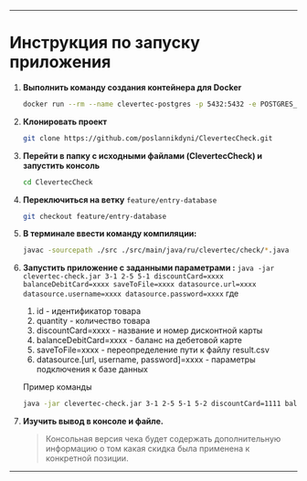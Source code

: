 ---
# Инструкция по запуску приложения

1. **Выполнить команду создания контейнера для Docker**
   ```bash
   docker run --rm --name clevertec-postgres -p 5432:5432 -e POSTGRES_PASSWORD=postgres -e POSTGRES_DB=check  postgres
   ```

2. **Клонировать проект**
   ```bash
   git clone https://github.com/poslannikdyni/ClevertecCheck.git
   ```

3. **Перейти в папку с исходными файлами (ClevertecCheck) и запустить консоль**
   ```bash
   cd ClevertecCheck
   ```

4. **Переключиться на ветку** `feature/entry-database`
   ```bash
   git checkout feature/entry-database
   ```

5. **В терминале ввести команду компиляции:**
   ```bash
   javac -sourcepath ./src ./src/main/java/ru/clevertec/check/*.java
   ```

6. **Запустить приложение с заданными параметрами :**
   `java -jar clevertec-check.jar 3-1 2-5 5-1 discountCard=xxxx balanceDebitCard=xxxx saveToFile=xxxx datasource.url=xxxx datasource.username=xxxx datasource.password=xxxx`
   где
   1. id - идентификатор товара
   2. quantity - количество товара
   3. discountCard=xxxx - название и номер дисконтной карты
   4. balanceDebitCard=xxxx - баланс на дебетовой карте
   5. saveToFile=xxxx - переопределение пути к файлу result.csv
   6. datasource.[url, username, password]=xxxx - параметры подключения к базе данных

   Пример команды
   
   ```bash
   java -jar clevertec-check.jar 3-1 2-5 5-1 5-2 discountCard=1111 balanceDebitCard=100 saveToFile=./result.csv datasource.url=jdbc:postgresql://localhost:5432/check datasource.username=postgres datasource.password=postgres
   ```

7. **Изучить вывод в консоле и файле.**
   > Консольная версия чека будет содержать дополнительную информацию о том какая скидка была применена к конкретной позиции.
---